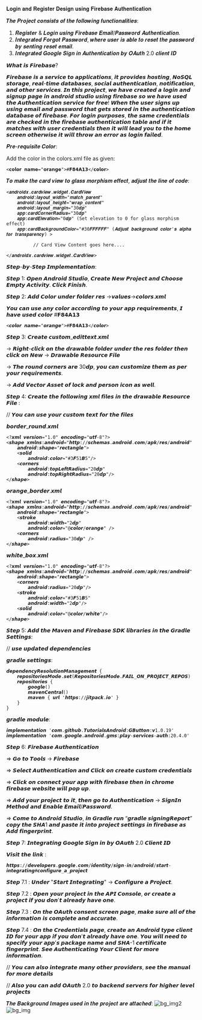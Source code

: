 𝐋𝐨𝐠𝐢𝐧 𝐚𝐧𝐝 𝐑𝐞𝐠𝐢𝐬𝐭𝐞𝐫 𝐃𝐞𝐬𝐢𝐠𝐧 𝐮𝐬𝐢𝐧𝐠 𝐅𝐢𝐫𝐞𝐛𝐚𝐬𝐞 𝐀𝐮𝐭𝐡𝐞𝐧𝐭𝐢𝐜𝐚𝐭𝐢𝐨𝐧

𝑻𝒉𝒆 𝑷𝒓𝒐𝒋𝒆𝒄𝒕 𝒄𝒐𝒏𝒔𝒊𝒔𝒕𝒔 𝒐𝒇 𝒕𝒉𝒆 𝒇𝒐𝒍𝒍𝒐𝒘𝒊𝒏𝒈 𝒇𝒖𝒏𝒄𝒕𝒊𝒐𝒏𝒂𝒍𝒊𝒕𝒊𝒆𝒔:

1. 𝑹𝒆𝒈𝒊𝒔𝒕𝒆𝒓 & 𝑳𝒐𝒈𝒊𝒏 𝒖𝒔𝒊𝒏𝒈 𝑭𝒊𝒓𝒆𝒃𝒂𝒔𝒆 𝑬𝒎𝒂𝒊𝒍/𝑷𝒂𝒔𝒔𝒘𝒐𝒓𝒅 𝑨𝒖𝒕𝒉𝒆𝒏𝒕𝒊𝒄𝒂𝒕𝒊𝒐𝒏.
2. 𝑰𝒏𝒕𝒆𝒈𝒓𝒂𝒕𝒆𝒅 𝑭𝒐𝒓𝒈𝒐𝒕 𝑷𝒂𝒔𝒔𝒘𝒐𝒓𝒅, 𝒘𝒉𝒆𝒓𝒆 𝒖𝒔𝒆𝒓 𝒊𝒔 𝒂𝒃𝒍𝒆 𝒕𝒐 𝒓𝒆𝒔𝒆𝒕 𝒕𝒉𝒆 𝒑𝒂𝒔𝒔𝒘𝒐𝒓𝒅 𝒃𝒚 𝒔𝒆𝒏𝒕𝒊𝒏𝒈 𝒓𝒆𝒔𝒆𝒕 𝒆𝒎𝒂𝒊𝒍.
3. 𝑰𝒏𝒕𝒆𝒈𝒓𝒂𝒕𝒆𝒅 𝑮𝒐𝒐𝒈𝒍𝒆 𝑺𝒊𝒈𝒏 𝒊𝒏 𝑨𝒖𝒕𝒉𝒆𝒏𝒕𝒊𝒄𝒂𝒕𝒊𝒐𝒏 𝒃𝒚 𝑶𝑨𝒖𝒕𝒉 2.0 𝒄𝒍𝒊𝒆𝒏𝒕 𝑰𝑫

𝙒𝙝𝙖𝙩 𝙞𝙨 𝙁𝙞𝙧𝙚𝙗𝙖𝙨𝙚?

𝙁𝙞𝙧𝙚𝙗𝙖𝙨𝙚 𝙞𝙨 𝙖 𝙨𝙚𝙧𝙫𝙞𝙘𝙚 𝙩𝙤 𝙖𝙥𝙥𝙡𝙞𝙘𝙖𝙩𝙞𝙤𝙣𝙨, 𝙞𝙩 𝙥𝙧𝙤𝙫𝙞𝙙𝙚𝙨 𝙝𝙤𝙨𝙩𝙞𝙣𝙜, 𝙉𝙤𝙎𝙌𝙇 𝙨𝙩𝙤𝙧𝙖𝙜𝙚, 𝙧𝙚𝙖𝙡-𝙩𝙞𝙢𝙚 𝙙𝙖𝙩𝙖𝙗𝙖𝙨𝙚𝙨, 𝙨𝙤𝙘𝙞𝙖𝙡 𝙖𝙪𝙩𝙝𝙚𝙣𝙩𝙞𝙘𝙖𝙩𝙞𝙤𝙣, 𝙣𝙤𝙩𝙞𝙛𝙞𝙘𝙖𝙩𝙞𝙤𝙣, 𝙖𝙣𝙙 𝙤𝙩𝙝𝙚𝙧 𝙨𝙚𝙧𝙫𝙞𝙘𝙚𝙨.
𝙄𝙣 𝙩𝙝𝙞𝙨 𝙥𝙧𝙤𝙟𝙚𝙘𝙩, 𝙬𝙚 𝙝𝙖𝙫𝙚 𝙘𝙧𝙚𝙖𝙩𝙚𝙙 𝙖 𝙡𝙤𝙜𝙞𝙣 𝙖𝙣𝙙 𝙨𝙞𝙜𝙣𝙪𝙥 𝙥𝙖𝙜𝙚 𝙞𝙣 𝙖𝙣𝙙𝙧𝙤𝙞𝙙 𝙨𝙩𝙪𝙙𝙞𝙤 𝙪𝙨𝙞𝙣𝙜 𝙛𝙞𝙧𝙚𝙗𝙖𝙨𝙚 𝙨𝙤 𝙬𝙚 𝙝𝙖𝙫𝙚 𝙪𝙨𝙚𝙙 𝙩𝙝𝙚 𝘼𝙪𝙩𝙝𝙚𝙣𝙩𝙞𝙘𝙖𝙩𝙞𝙤𝙣 𝙨𝙚𝙧𝙫𝙞𝙘𝙚 𝙛𝙤𝙧 𝙛𝙧𝙚𝙚! 𝙒𝙝𝙚𝙣 𝙩𝙝𝙚 𝙪𝙨𝙚𝙧 𝙨𝙞𝙜𝙣𝙨 𝙪𝙥 𝙪𝙨𝙞𝙣𝙜 𝙚𝙢𝙖𝙞𝙡 𝙖𝙣𝙙 𝙥𝙖𝙨𝙨𝙬𝙤𝙧𝙙 𝙩𝙝𝙖𝙩 𝙜𝙚𝙩𝙨 𝙨𝙩𝙤𝙧𝙚𝙙 𝙞𝙣 𝙩𝙝𝙚 𝙖𝙪𝙩𝙝𝙚𝙣𝙩𝙞𝙘𝙖𝙩𝙞𝙤𝙣 𝙙𝙖𝙩𝙖𝙗𝙖𝙨𝙚 𝙤𝙛 𝙛𝙞𝙧𝙚𝙗𝙖𝙨𝙚.
𝙁𝙤𝙧 𝙡𝙤𝙜𝙞𝙣 𝙥𝙪𝙧𝙥𝙤𝙨𝙚𝙨, 𝙩𝙝𝙚 𝙨𝙖𝙢𝙚 𝙘𝙧𝙚𝙙𝙚𝙣𝙩𝙞𝙖𝙡𝙨 𝙖𝙧𝙚 𝙘𝙝𝙚𝙘𝙠𝙚𝙙 𝙞𝙣 𝙩𝙝𝙚 𝙛𝙞𝙧𝙚𝙗𝙖𝙨𝙚 𝙖𝙪𝙩𝙝𝙚𝙣𝙩𝙞𝙘𝙖𝙩𝙞𝙤𝙣 𝙩𝙖𝙗𝙡𝙚 𝙖𝙣𝙙 𝙞𝙛 𝙞𝙩 𝙢𝙖𝙩𝙘𝙝𝙚𝙨 𝙬𝙞𝙩𝙝 𝙪𝙨𝙚𝙧 𝙘𝙧𝙚𝙙𝙚𝙣𝙩𝙞𝙖𝙡𝙨 𝙩𝙝𝙚𝙣 𝙞𝙩 𝙬𝙞𝙡𝙡 𝙡𝙚𝙖𝙙 𝙮𝙤𝙪 𝙩𝙤 𝙩𝙝𝙚 𝙝𝙤𝙢𝙚 𝙨𝙘𝙧𝙚𝙚𝙣 𝙤𝙩𝙝𝙚𝙧𝙬𝙞𝙨𝙚 𝙞𝙩 𝙬𝙞𝙡𝙡 𝙩𝙝𝙧𝙤𝙬 𝙖𝙣 𝙚𝙧𝙧𝙤𝙧 𝙖𝙨 𝙡𝙤𝙜𝙞𝙣 𝙛𝙖𝙞𝙡𝙚𝙙.

𝑷𝒓𝒆-𝒓𝒆𝒒𝒖𝒊𝒔𝒊𝒕𝒆 𝑪𝒐𝒍𝒐𝒓:

Add the color in the colors.xml file as given:

    <𝗰𝗼𝗹𝗼𝗿 𝗻𝗮𝗺𝗲="𝗼𝗿𝗮𝗻𝗴𝗲">#𝗙𝟴𝟰𝗔𝟭𝟯</𝗰𝗼𝗹𝗼𝗿>
    
𝑻𝒐 𝒎𝒂𝒌𝒆 𝒕𝒉𝒆 𝒄𝒂𝒓𝒅 𝒗𝒊𝒆𝒘 𝒕𝒐 𝒈𝒍𝒂𝒔𝒔 𝒎𝒐𝒓𝒑𝒉𝒊𝒔𝒎 𝒆𝒇𝒇𝒆𝒄𝒕, 𝒂𝒅𝒋𝒖𝒔𝒕 𝒕𝒉𝒆 𝒍𝒊𝒏𝒆 𝒐𝒇 𝒄𝒐𝒅𝒆:

    <𝒂𝒏𝒅𝒓𝒐𝒊𝒅𝒙.𝒄𝒂𝒓𝒅𝒗𝒊𝒆𝒘.𝒘𝒊𝒅𝒈𝒆𝒕.𝑪𝒂𝒓𝒅𝑽𝒊𝒆𝒘
        𝒂𝒏𝒅𝒓𝒐𝒊𝒅:𝒍𝒂𝒚𝒐𝒖𝒕_𝒘𝒊𝒅𝒕𝒉="𝒎𝒂𝒕𝒄𝒉_𝒑𝒂𝒓𝒆𝒏𝒕"
        𝒂𝒏𝒅𝒓𝒐𝒊𝒅:𝒍𝒂𝒚𝒐𝒖𝒕_𝒉𝒆𝒊𝒈𝒉𝒕="𝒘𝒓𝒂𝒑_𝒄𝒐𝒏𝒕𝒆𝒏𝒕"
        𝒂𝒏𝒅𝒓𝒐𝒊𝒅:𝒍𝒂𝒚𝒐𝒖𝒕_𝒎𝒂𝒓𝒈𝒊𝒏="30𝒅𝒑"
        𝒂𝒑𝒑:𝒄𝒂𝒓𝒅𝑪𝒐𝒓𝒏𝒆𝒓𝑹𝒂𝒅𝒊𝒖𝒔="30𝒅𝒑"
        𝒂𝒑𝒑:𝒄𝒂𝒓𝒅𝑬𝒍𝒆𝒗𝒂𝒕𝒊𝒐𝒏="0𝒅𝒑" (Set elevation to 0 for glass morphism effect)
        𝒂𝒑𝒑:𝒄𝒂𝒓𝒅𝑩𝒂𝒄𝒌𝒈𝒓𝒐𝒖𝒏𝒅𝑪𝒐𝒍𝒐𝒓="#30𝑭𝑭𝑭𝑭𝑭𝑭" (𝑨𝒅𝒋𝒖𝒔𝒕 𝒃𝒂𝒄𝒌𝒈𝒓𝒐𝒖𝒏𝒅 𝒄𝒐𝒍𝒐𝒓'𝒔 𝒂𝒍𝒑𝒉𝒂 𝒇𝒐𝒓 𝒕𝒓𝒂𝒏𝒔𝒑𝒂𝒓𝒆𝒏𝒄𝒚) >
        
              // Card View Content goes here....   
        
    </𝒂𝒏𝒅𝒓𝒐𝒊𝒅𝒙.𝒄𝒂𝒓𝒅𝒗𝒊𝒆𝒘.𝒘𝒊𝒅𝒈𝒆𝒕.𝑪𝒂𝒓𝒅𝑽𝒊𝒆𝒘>

𝙎𝙩𝙚𝙥-𝙗𝙮-𝙎𝙩𝙚𝙥 𝙄𝙢𝙥𝙡𝙚𝙢𝙚𝙣𝙩𝙖𝙩𝙞𝙤𝙣:

𝙎𝙩𝙚𝙥 1: 𝙊𝙥𝙚𝙣 𝘼𝙣𝙙𝙧𝙤𝙞𝙙 𝙎𝙩𝙪𝙙𝙞𝙤, 𝘾𝙧𝙚𝙖𝙩𝙚 𝙉𝙚𝙬 𝙋𝙧𝙤𝙟𝙚𝙘𝙩 𝙖𝙣𝙙 𝘾𝙝𝙤𝙤𝙨𝙚 𝙀𝙢𝙥𝙩𝙮 𝘼𝙘𝙩𝙞𝙫𝙞𝙩𝙮. 𝘾𝙡𝙞𝙘𝙠 𝙁𝙞𝙣𝙞𝙨𝙝.

𝙎𝙩𝙚𝙥 2: 𝘼𝙙𝙙 𝘾𝙤𝙡𝙤𝙧 𝙪𝙣𝙙𝙚𝙧 𝙛𝙤𝙡𝙙𝙚𝙧 𝙧𝙚𝙨 ->𝙫𝙖𝙡𝙪𝙚𝙨->𝙘𝙤𝙡𝙤𝙧𝙨.𝙭𝙢𝙡

𝙔𝙤𝙪 𝙘𝙖𝙣 𝙪𝙨𝙚 𝙖𝙣𝙮 𝙘𝙤𝙡𝙤𝙧 𝙖𝙘𝙘𝙤𝙧𝙙𝙞𝙣𝙜 𝙩𝙤 𝙮𝙤𝙪𝙧 𝙖𝙥𝙥 𝙧𝙚𝙦𝙪𝙞𝙧𝙚𝙢𝙚𝙣𝙩𝙨, 𝙄 𝙝𝙖𝙫𝙚 𝙪𝙨𝙚𝙙 𝙘𝙤𝙡𝙤𝙧 #𝗙𝟴𝟰𝗔𝟭𝟯

    <𝙘𝙤𝙡𝙤𝙧 𝙣𝙖𝙢𝙚="𝙤𝙧𝙖𝙣𝙜𝙚">#𝗙𝟴𝟰𝗔𝟭𝟯</𝙘𝙤𝙡𝙤𝙧>

𝙎𝙩𝙚𝙥 3: 𝘾𝙧𝙚𝙖𝙩𝙚 𝙘𝙪𝙨𝙩𝙤𝙢_𝙚𝙙𝙞𝙩𝙩𝙚𝙭𝙩.𝙭𝙢𝙡

-> 𝙍𝙞𝙜𝙝𝙩-𝙘𝙡𝙞𝙘𝙠 𝙤𝙣 𝙩𝙝𝙚 𝙙𝙧𝙖𝙬𝙖𝙗𝙡𝙚 𝙛𝙤𝙡𝙙𝙚𝙧 𝙪𝙣𝙙𝙚𝙧 𝙩𝙝𝙚 𝙧𝙚𝙨 𝙛𝙤𝙡𝙙𝙚𝙧 𝙩𝙝𝙚𝙣 𝙘𝙡𝙞𝙘𝙠 𝙤𝙣 𝙉𝙚𝙬 -> 𝘿𝙧𝙖𝙬𝙖𝙗𝙡𝙚 𝙍𝙚𝙨𝙤𝙪𝙧𝙘𝙚 𝙁𝙞𝙡𝙚

-> 𝙏𝙝𝙚 𝙧𝙤𝙪𝙣𝙙 𝙘𝙤𝙧𝙣𝙚𝙧𝙨 𝙖𝙧𝙚 30𝙙𝙥, 𝙮𝙤𝙪 𝙘𝙖𝙣 𝙘𝙪𝙨𝙩𝙤𝙢𝙞𝙯𝙚 𝙩𝙝𝙚𝙢 𝙖𝙨 𝙥𝙚𝙧 𝙮𝙤𝙪𝙧 𝙧𝙚𝙦𝙪𝙞𝙧𝙚𝙢𝙚𝙣𝙩𝙨.

-> 𝘼𝙙𝙙 𝙑𝙚𝙘𝙩𝙤𝙧 𝘼𝙨𝙨𝙚𝙩 𝙤𝙛 𝙡𝙤𝙘𝙠 𝙖𝙣𝙙 𝙥𝙚𝙧𝙨𝙤𝙣 𝙞𝙘𝙤𝙣 𝙖𝙨 𝙬𝙚𝙡𝙡.

𝙎𝙩𝙚𝙥 4: 𝘾𝙧𝙚𝙖𝙩𝙚 𝙩𝙝𝙚 𝙛𝙤𝙡𝙡𝙤𝙬𝙞𝙣𝙜 𝙭𝙢𝙡 𝙛𝙞𝙡𝙚𝙨 𝙞𝙣 𝙩𝙝𝙚 𝙙𝙧𝙖𝙬𝙖𝙗𝙡𝙚 𝙍𝙚𝙨𝙤𝙪𝙧𝙘𝙚 𝙁𝙞𝙡𝙚 :

// 𝙔𝙤𝙪 𝙘𝙖𝙣 𝙪𝙨𝙚 𝙮𝙤𝙪𝙧 𝙘𝙪𝙨𝙩𝙤𝙢 𝙩𝙚𝙭𝙩 𝙛𝙤𝙧 𝙩𝙝𝙚 𝙛𝙞𝙡𝙚𝙨

𝙗𝙤𝙧𝙙𝙚𝙧_𝙧𝙤𝙪𝙣𝙙.𝙭𝙢𝙡 

    <?𝙭𝙢𝙡 𝙫𝙚𝙧𝙨𝙞𝙤𝙣="1.0" 𝙚𝙣𝙘𝙤𝙙𝙞𝙣𝙜="𝙪𝙩𝙛-8"?>
    <𝙨𝙝𝙖𝙥𝙚 𝙭𝙢𝙡𝙣𝙨:𝙖𝙣𝙙𝙧𝙤𝙞𝙙="𝙝𝙩𝙩𝙥://𝙨𝙘𝙝𝙚𝙢𝙖𝙨.𝙖𝙣𝙙𝙧𝙤𝙞𝙙.𝙘𝙤𝙢/𝙖𝙥𝙠/𝙧𝙚𝙨/𝙖𝙣𝙙𝙧𝙤𝙞𝙙"
        𝙖𝙣𝙙𝙧𝙤𝙞𝙙:𝙨𝙝𝙖𝙥𝙚="𝙧𝙚𝙘𝙩𝙖𝙣𝙜𝙡𝙚">
        <𝙨𝙤𝙡𝙞𝙙
            𝙖𝙣𝙙𝙧𝙤𝙞𝙙:𝙘𝙤𝙡𝙤𝙧="#3𝙁51𝘽5"/>
        <𝙘𝙤𝙧𝙣𝙚𝙧𝙨
            𝙖𝙣𝙙𝙧𝙤𝙞𝙙:𝙩𝙤𝙥𝙇𝙚𝙛𝙩𝙍𝙖𝙙𝙞𝙪𝙨="20𝙙𝙥"
            𝙖𝙣𝙙𝙧𝙤𝙞𝙙:𝙩𝙤𝙥𝙍𝙞𝙜𝙝𝙩𝙍𝙖𝙙𝙞𝙪𝙨="20𝙙𝙥"/>
    </𝙨𝙝𝙖𝙥𝙚>

𝙤𝙧𝙖𝙣𝙜𝙚_𝙗𝙤𝙧𝙙𝙚𝙧.𝙭𝙢𝙡

    <?𝙭𝙢𝙡 𝙫𝙚𝙧𝙨𝙞𝙤𝙣="1.0" 𝙚𝙣𝙘𝙤𝙙𝙞𝙣𝙜="𝙪𝙩𝙛-8"?>
    <𝙨𝙝𝙖𝙥𝙚 𝙭𝙢𝙡𝙣𝙨:𝙖𝙣𝙙𝙧𝙤𝙞𝙙="𝙝𝙩𝙩𝙥://𝙨𝙘𝙝𝙚𝙢𝙖𝙨.𝙖𝙣𝙙𝙧𝙤𝙞𝙙.𝙘𝙤𝙢/𝙖𝙥𝙠/𝙧𝙚𝙨/𝙖𝙣𝙙𝙧𝙤𝙞𝙙"
        𝙖𝙣𝙙𝙧𝙤𝙞𝙙:𝙨𝙝𝙖𝙥𝙚="𝙧𝙚𝙘𝙩𝙖𝙣𝙜𝙡𝙚">
        <𝙨𝙩𝙧𝙤𝙠𝙚
            𝙖𝙣𝙙𝙧𝙤𝙞𝙙:𝙬𝙞𝙙𝙩𝙝="2𝙙𝙥"
            𝙖𝙣𝙙𝙧𝙤𝙞𝙙:𝙘𝙤𝙡𝙤𝙧="@𝙘𝙤𝙡𝙤𝙧/𝙤𝙧𝙖𝙣𝙜𝙚" />
        <𝙘𝙤𝙧𝙣𝙚𝙧𝙨
            𝙖𝙣𝙙𝙧𝙤𝙞𝙙:𝙧𝙖𝙙𝙞𝙪𝙨="30𝙙𝙥" />
    </𝙨𝙝𝙖𝙥𝙚>

𝙬𝙝𝙞𝙩𝙚_𝙗𝙤𝙭.𝙭𝙢𝙡

    <?𝙭𝙢𝙡 𝙫𝙚𝙧𝙨𝙞𝙤𝙣="1.0" 𝙚𝙣𝙘𝙤𝙙𝙞𝙣𝙜="𝙪𝙩𝙛-8"?>
    <𝙨𝙝𝙖𝙥𝙚 𝙭𝙢𝙡𝙣𝙨:𝙖𝙣𝙙𝙧𝙤𝙞𝙙="𝙝𝙩𝙩𝙥://𝙨𝙘𝙝𝙚𝙢𝙖𝙨.𝙖𝙣𝙙𝙧𝙤𝙞𝙙.𝙘𝙤𝙢/𝙖𝙥𝙠/𝙧𝙚𝙨/𝙖𝙣𝙙𝙧𝙤𝙞𝙙"
        𝙖𝙣𝙙𝙧𝙤𝙞𝙙:𝙨𝙝𝙖𝙥𝙚="𝙧𝙚𝙘𝙩𝙖𝙣𝙜𝙡𝙚">
        <𝙘𝙤𝙧𝙣𝙚𝙧𝙨
            𝙖𝙣𝙙𝙧𝙤𝙞𝙙:𝙧𝙖𝙙𝙞𝙪𝙨="20𝙙𝙥"/>
        <𝙨𝙩𝙧𝙤𝙠𝙚
            𝙖𝙣𝙙𝙧𝙤𝙞𝙙:𝙘𝙤𝙡𝙤𝙧="#3𝙁51𝘽5"
            𝙖𝙣𝙙𝙧𝙤𝙞𝙙:𝙬𝙞𝙙𝙩𝙝="2𝙙𝙥"/>
        <𝙨𝙤𝙡𝙞𝙙
            𝙖𝙣𝙙𝙧𝙤𝙞𝙙:𝙘𝙤𝙡𝙤𝙧="@𝙘𝙤𝙡𝙤𝙧/𝙬𝙝𝙞𝙩𝙚"/>
    </𝙨𝙝𝙖𝙥𝙚>

𝙎𝙩𝙚𝙥 5: 𝘼𝙙𝙙 𝙩𝙝𝙚 𝙈𝙖𝙫𝙚𝙣 𝙖𝙣𝙙 𝙁𝙞𝙧𝙚𝙗𝙖𝙨𝙚 𝙎𝘿𝙆 𝙡𝙞𝙗𝙧𝙖𝙧𝙞𝙚𝙨 𝙞𝙣 𝙩𝙝𝙚 𝙂𝙧𝙖𝙙𝙡𝙚 𝙎𝙚𝙩𝙩𝙞𝙣𝙜𝙨:

// 𝙪𝙨𝙚 𝙪𝙥𝙙𝙖𝙩𝙚𝙙 𝙙𝙚𝙥𝙚𝙣𝙙𝙚𝙣𝙘𝙞𝙚𝙨

𝙜𝙧𝙖𝙙𝙡𝙚 𝙨𝙚𝙩𝙩𝙞𝙣𝙜𝙨:

    𝙙𝙚𝙥𝙚𝙣𝙙𝙚𝙣𝙘𝙮𝙍𝙚𝙨𝙤𝙡𝙪𝙩𝙞𝙤𝙣𝙈𝙖𝙣𝙖𝙜𝙚𝙢𝙚𝙣𝙩 {
        𝙧𝙚𝙥𝙤𝙨𝙞𝙩𝙤𝙧𝙞𝙚𝙨𝙈𝙤𝙙𝙚.𝙨𝙚𝙩(𝙍𝙚𝙥𝙤𝙨𝙞𝙩𝙤𝙧𝙞𝙚𝙨𝙈𝙤𝙙𝙚.𝙁𝘼𝙄𝙇_𝙊𝙉_𝙋𝙍𝙊𝙅𝙀𝘾𝙏_𝙍𝙀𝙋𝙊𝙎)
        𝙧𝙚𝙥𝙤𝙨𝙞𝙩𝙤𝙧𝙞𝙚𝙨 {
            𝙜𝙤𝙤𝙜𝙡𝙚()
            𝙢𝙖𝙫𝙚𝙣𝘾𝙚𝙣𝙩𝙧𝙖𝙡()
            𝙢𝙖𝙫𝙚𝙣 { 𝙪𝙧𝙡 '𝙝𝙩𝙩𝙥𝙨://𝙟𝙞𝙩𝙥𝙖𝙘𝙠.𝙞𝙤' }
        }
    } 

𝙜𝙧𝙖𝙙𝙡𝙚 𝙢𝙤𝙙𝙪𝙡𝙚:

    𝙞𝙢𝙥𝙡𝙚𝙢𝙚𝙣𝙩𝙖𝙩𝙞𝙤𝙣 '𝙘𝙤𝙢.𝙜𝙞𝙩𝙝𝙪𝙗.𝙏𝙪𝙩𝙤𝙧𝙞𝙖𝙡𝙨𝘼𝙣𝙙𝙧𝙤𝙞𝙙:𝙂𝘽𝙪𝙩𝙩𝙤𝙣:𝙫1.0.19'
    𝙞𝙢𝙥𝙡𝙚𝙢𝙚𝙣𝙩𝙖𝙩𝙞𝙤𝙣 '𝙘𝙤𝙢.𝙜𝙤𝙤𝙜𝙡𝙚.𝙖𝙣𝙙𝙧𝙤𝙞𝙙.𝙜𝙢𝙨:𝙥𝙡𝙖𝙮-𝙨𝙚𝙧𝙫𝙞𝙘𝙚𝙨-𝙖𝙪𝙩𝙝:20.4.0'

𝙎𝙩𝙚𝙥 6: 𝙁𝙞𝙧𝙚𝙗𝙖𝙨𝙚 𝘼𝙪𝙩𝙝𝙚𝙣𝙩𝙞𝙘𝙖𝙩𝙞𝙤𝙣

=> 𝙂𝙤 𝙩𝙤 𝙏𝙤𝙤𝙡𝙨 -> 𝙁𝙞𝙧𝙚𝙗𝙖𝙨𝙚

=> 𝙎𝙚𝙡𝙚𝙘𝙩 𝘼𝙪𝙩𝙝𝙚𝙣𝙩𝙞𝙘𝙖𝙩𝙞𝙤𝙣 𝙖𝙣𝙙 𝘾𝙡𝙞𝙘𝙠 𝙤𝙣 𝙘𝙧𝙚𝙖𝙩𝙚 𝙘𝙪𝙨𝙩𝙤𝙢 𝙘𝙧𝙚𝙙𝙚𝙣𝙩𝙞𝙖𝙡𝙨

=> 𝘾𝙡𝙞𝙘𝙠 𝙤𝙣 𝙘𝙤𝙣𝙣𝙚𝙘𝙩 𝙮𝙤𝙪𝙧 𝙖𝙥𝙥 𝙬𝙞𝙩𝙝 𝙛𝙞𝙧𝙚𝙗𝙖𝙨𝙚 𝙩𝙝𝙚𝙣 𝙞𝙣 𝙘𝙝𝙧𝙤𝙢𝙚 𝙛𝙞𝙧𝙚𝙗𝙖𝙨𝙚 𝙬𝙚𝙗𝙨𝙞𝙩𝙚 𝙬𝙞𝙡𝙡 𝙥𝙤𝙥 𝙪𝙥.

=> 𝘼𝙙𝙙 𝙮𝙤𝙪𝙧 𝙥𝙧𝙤𝙟𝙚𝙘𝙩 𝙩𝙤 𝙞𝙩, 𝙩𝙝𝙚𝙣 𝙜𝙤 𝙩𝙤 𝘼𝙪𝙩𝙝𝙚𝙣𝙩𝙞𝙘𝙖𝙩𝙞𝙤𝙣 -> 𝙎𝙞𝙜𝙣𝙄𝙣 𝙈𝙚𝙩𝙝𝙤𝙙 𝙖𝙣𝙙 𝙀𝙣𝙖𝙗𝙡𝙚 𝙀𝙢𝙖𝙞𝙡/𝙋𝙖𝙨𝙨𝙬𝙤𝙧𝙙.

=> 𝘾𝙤𝙢𝙚 𝙩𝙤 𝘼𝙣𝙙𝙧𝙤𝙞𝙙 𝙎𝙩𝙪𝙙𝙞𝙤, 𝙞𝙣 𝙂𝙧𝙖𝙙𝙡𝙚 𝙧𝙪𝙣 “𝙜𝙧𝙖𝙙𝙡𝙚 𝙨𝙞𝙜𝙣𝙞𝙣𝙜𝙍𝙚𝙥𝙤𝙧𝙩” 𝙘𝙤𝙥𝙮 𝙩𝙝𝙚 𝙎𝙃𝘼1 𝙖𝙣𝙙 𝙥𝙖𝙨𝙩𝙚 𝙞𝙩 𝙞𝙣𝙩𝙤 𝙥𝙧𝙤𝙟𝙚𝙘𝙩 𝙨𝙚𝙩𝙩𝙞𝙣𝙜𝙨 𝙞𝙣 𝙛𝙞𝙧𝙚𝙗𝙖𝙨𝙚 𝙖𝙨 𝘼𝙙𝙙 𝙛𝙞𝙣𝙜𝙚𝙧𝙥𝙧𝙞𝙣𝙩.

𝙎𝙩𝙚𝙥 7: 𝙄𝙣𝙩𝙚𝙜𝙧𝙖𝙩𝙞𝙣𝙜 𝙂𝙤𝙤𝙜𝙡𝙚 𝙎𝙞𝙜𝙣 𝙞𝙣 𝙗𝙮 𝙊𝘼𝙪𝙩𝙝 2.0 𝘾𝙡𝙞𝙚𝙣𝙩 𝙄𝘿

𝙑𝙞𝙨𝙞𝙩 𝙩𝙝𝙚 𝙡𝙞𝙣𝙠 :

    𝙝𝙩𝙩𝙥𝙨://𝙙𝙚𝙫𝙚𝙡𝙤𝙥𝙚𝙧𝙨.𝙜𝙤𝙤𝙜𝙡𝙚.𝙘𝙤𝙢/𝙞𝙙𝙚𝙣𝙩𝙞𝙩𝙮/𝙨𝙞𝙜𝙣-𝙞𝙣/𝙖𝙣𝙙𝙧𝙤𝙞𝙙/𝙨𝙩𝙖𝙧𝙩-𝙞𝙣𝙩𝙚𝙜𝙧𝙖𝙩𝙞𝙣𝙜#𝙘𝙤𝙣𝙛𝙞𝙜𝙪𝙧𝙚_𝙖_𝙥𝙧𝙤𝙟𝙚𝙘𝙩

𝙎𝙩𝙚𝙥 7.1 : 𝙐𝙣𝙙𝙚𝙧 "𝙎𝙩𝙖𝙧𝙩 𝙄𝙣𝙩𝙚𝙜𝙧𝙖𝙩𝙞𝙣𝙜" -> 𝘾𝙤𝙣𝙛𝙞𝙜𝙪𝙧𝙚 𝙖 𝙋𝙧𝙤𝙟𝙚𝙘𝙩.

𝙎𝙩𝙚𝙥 7.2 : 𝙊𝙥𝙚𝙣 𝙮𝙤𝙪𝙧 𝙥𝙧𝙤𝙟𝙚𝙘𝙩 𝙞𝙣 𝙩𝙝𝙚 𝘼𝙋𝙄 𝘾𝙤𝙣𝙨𝙤𝙡𝙚, 𝙤𝙧 𝙘𝙧𝙚𝙖𝙩𝙚 𝙖 𝙥𝙧𝙤𝙟𝙚𝙘𝙩 𝙞𝙛 𝙮𝙤𝙪 𝙙𝙤𝙣'𝙩 𝙖𝙡𝙧𝙚𝙖𝙙𝙮 𝙝𝙖𝙫𝙚 𝙤𝙣𝙚.

𝙎𝙩𝙚𝙥 7.3 : 𝙊𝙣 𝙩𝙝𝙚 𝙊𝘼𝙪𝙩𝙝 𝙘𝙤𝙣𝙨𝙚𝙣𝙩 𝙨𝙘𝙧𝙚𝙚𝙣 𝙥𝙖𝙜𝙚, 𝙢𝙖𝙠𝙚 𝙨𝙪𝙧𝙚 𝙖𝙡𝙡 𝙤𝙛 𝙩𝙝𝙚 𝙞𝙣𝙛𝙤𝙧𝙢𝙖𝙩𝙞𝙤𝙣 𝙞𝙨 𝙘𝙤𝙢𝙥𝙡𝙚𝙩𝙚 𝙖𝙣𝙙 𝙖𝙘𝙘𝙪𝙧𝙖𝙩𝙚.

𝙎𝙩𝙚𝙥 7.4 : 𝙊𝙣 𝙩𝙝𝙚 𝘾𝙧𝙚𝙙𝙚𝙣𝙩𝙞𝙖𝙡𝙨 𝙥𝙖𝙜𝙚, 𝙘𝙧𝙚𝙖𝙩𝙚 𝙖𝙣 𝘼𝙣𝙙𝙧𝙤𝙞𝙙 𝙩𝙮𝙥𝙚 𝙘𝙡𝙞𝙚𝙣𝙩 𝙄𝘿 𝙛𝙤𝙧 𝙮𝙤𝙪𝙧 𝙖𝙥𝙥 𝙞𝙛 𝙮𝙤𝙪 𝙙𝙤𝙣'𝙩 𝙖𝙡𝙧𝙚𝙖𝙙𝙮 𝙝𝙖𝙫𝙚 𝙤𝙣𝙚. 𝙔𝙤𝙪 𝙬𝙞𝙡𝙡 𝙣𝙚𝙚𝙙 𝙩𝙤 𝙨𝙥𝙚𝙘𝙞𝙛𝙮 𝙮𝙤𝙪𝙧 𝙖𝙥𝙥'𝙨 𝙥𝙖𝙘𝙠𝙖𝙜𝙚 𝙣𝙖𝙢𝙚 𝙖𝙣𝙙 𝙎𝙃𝘼-1 𝙘𝙚𝙧𝙩𝙞𝙛𝙞𝙘𝙖𝙩𝙚 𝙛𝙞𝙣𝙜𝙚𝙧𝙥𝙧𝙞𝙣𝙩. 𝙎𝙚𝙚 𝘼𝙪𝙩𝙝𝙚𝙣𝙩𝙞𝙘𝙖𝙩𝙞𝙣𝙜 𝙔𝙤𝙪𝙧 𝘾𝙡𝙞𝙚𝙣𝙩 𝙛𝙤𝙧 𝙢𝙤𝙧𝙚 𝙞𝙣𝙛𝙤𝙧𝙢𝙖𝙩𝙞𝙤𝙣.

// 𝙔𝙤𝙪 𝙘𝙖𝙣 𝙖𝙡𝙨𝙤 𝙞𝙣𝙩𝙚𝙜𝙧𝙖𝙩𝙚 𝙢𝙖𝙣𝙮 𝙤𝙩𝙝𝙚𝙧 𝙥𝙧𝙤𝙫𝙞𝙙𝙚𝙧𝙨, 𝙨𝙚𝙚 𝙩𝙝𝙚 𝙢𝙖𝙣𝙪𝙖𝙡 𝙛𝙤𝙧 𝙢𝙤𝙧𝙚 𝙙𝙚𝙩𝙖𝙞𝙡𝙨

// 𝘼𝙡𝙨𝙤 𝙮𝙤𝙪 𝙘𝙖𝙣 𝙖𝙙𝙙 𝙊𝘼𝙪𝙩𝙝 2.0 𝙩𝙤 𝙗𝙖𝙘𝙠𝙚𝙣𝙙 𝙨𝙚𝙧𝙫𝙚𝙧𝙨 𝙛𝙤𝙧 𝙝𝙞𝙜𝙝𝙚𝙧 𝙡𝙚𝙫𝙚𝙡 𝙥𝙧𝙤𝙟𝙚𝙘𝙩𝙨


𝑻𝒉𝒆 𝑩𝒂𝒄𝒌𝒈𝒓𝒐𝒖𝒏𝒅 𝑰𝒎𝒂𝒈𝒆𝒔 𝒖𝒔𝒆𝒅 𝒊𝒏 𝒕𝒉𝒆 𝒑𝒓𝒐𝒋𝒆𝒄𝒕 𝒂𝒓𝒆 𝒂𝒕𝒕𝒂𝒄𝒉𝒆𝒅:
![bg_img2](https://github.com/SARATH0899/Google_Auth_Android/assets/117584193/62ba7fde-5883-409a-94bf-21ba59ee3738)
![bg_img](https://github.com/SARATH0899/Google_Auth_Android/assets/117584193/64d96966-5c4d-4321-b37e-dc6dccdad38e)

